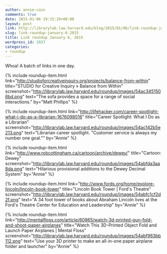 ```yaml
---
author: annie-cain
comments: true
date: 2015-01-06 19:15:29+00:00
layout: post
link: http://librarylab.law.harvard.edu/blog/2015/01/06/link-roundup-january-6-2015/
slug: link-roundup-january-6-2015
title: Link roundup January 6, 2015
wordpress_id: 2037
categories:
- roundup
---
```


Whoa! A batch of links in one day.

{% include roundup-item.html
  link="http://studioforcreativeinquiry.org/projects/balance-from-within"
  title="STUDIO for Creative Inquiry » Balance from Within"
  screenshot="http://librarylab.law.harvard.edu/roundup/images/54ac3451506bd.png"
  text="The sofa provides a space for a range of social interactions."
  by="Matt Phillips"
%}

{% include roundup-item.html
  link="http://lifehacker.com/career-spotlight-what-i-do-as-a-librarian-1676098016"
  title="Career Spotlight: What I Do as a Librarian"
  screenshot="http://librarylab.law.harvard.edu/roundup/images/54ac142b5e213.png"
  text="Librarian career spotlight. \"Customer service is always my number one goal.\""
  by="Annie"
%}

{% include roundup-item.html
  link="http://www.robcottingham.ca/cartoon/archive/dewey/"
  title="Cartoon: Dewey"
  screenshot="http://librarylab.law.harvard.edu/roundup/images/54abfda3aa8da.png"
  text="Hilarious provisional additions to the Dewey Decimal System"
  by="Annie"
%}

{% include roundup-item.html
  link="http://www.fords.org/home/explore-lincoln/lincoln-book-tower"
  title="Lincoln Book Tower | Ford's Theatre"
  screenshot="http://librarylab.law.harvard.edu/roundup/images/54abfc1cf2d2f.png"
  text="A 34 foot tower of books about Abraham Lincoln lives at the Ford's Theatre Center for Education and Leadership"
  by="Annie"
%}

{% include roundup-item.html
  link="http://mentalfloss.com/article/60865/watch-3d-printed-gun-fold-and-shoot-paper-airplanes"
  title="Watch This 3D-Printed Object Fold and Launch Paper Airplanes | Mental Floss"
  screenshot="http://librarylab.law.harvard.edu/roundup/images/54abf963bb112.png"
  text="Use your 3D printer to make an all-in-one paper airplane folder and launcher"
  by="Annie"
%}
